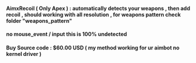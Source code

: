#### AimxRecoil ( Only Apex ) : automatically detects your weapons , then add recoil , should working with all resolution , for weapons pattern check folder "weapons_pattern"
#### no mouse_event / input this is 100% undetected
#### Buy Source code : $60.00 USD ( my method working for ur aimbot no kernel driver )
